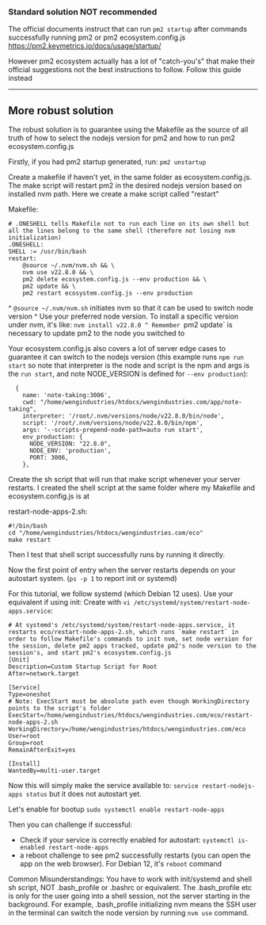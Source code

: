 ### Standard solution NOT recommended
The official documents instruct that can run `pm2 startup` after commands successfully running pm2 or pm2 ecosystem.config.js
https://pm2.keymetrics.io/docs/usage/startup/

However pm2 ecosystem actually has a lot of "catch-you's" that make their official suggestions not the best instructions to follow. Follow this guide instead

---

## More robust solution

The robust solution is to guarantee using the Makefile as the source of all truth of how to select the nodejs version for pm2 and how to run pm2 ecosystem.config.js 

Firstly, if you had pm2 startup generated, run: `pm2 unstartup`

Create a makefile if haven't yet, in the same folder as ecosystem.config.js. The make script will restart pm2 in the desired nodejs version based on installed nvm path. Here we create a make script called "restart"

Makefile:
```
# .ONESHELL tells Makefile not to run each line on its own shell but all the lines belong to the same shell (therefore not losing nvm initialization)
.ONESHELL:
SHELL := /usr/bin/bash
restart:
	@source ~/.nvm/nvm.sh && \
	nvm use v22.8.0 && \
	pm2 delete ecosystem.config.js --env production && \
	pm2 update && \
	pm2 restart ecosystem.config.js --env production
```
^ `@source ~/.nvm/nvm.sh` initiates nvm so that it can be used to switch node version
^ Use your preferred node version. To install a specific version under nvm, it's like: `nvm install v22.8.0
^ Remember `pm2 update` is necessary to update pm2 to the node you switched to

Your ecosystem.config.js also covers a lot of server edge cases to guarantee it can switch to the nodejs version (this example runs `npm run start` so note that interpreter is the node and script is the npm and args is the `run start`, and note NODE_VERSION is defined for `--env production`):
```
  {
    name: 'note-taking:3006',
    cwd: "/home/wengindustries/htdocs/wengindustries.com/app/note-taking",
    interpreter: '/root/.nvm/versions/node/v22.8.0/bin/node',
    script: '/root/.nvm/versions/node/v22.8.0/bin/npm',
    args: '--scripts-prepend-node-path=auto run start',
    env_production: {
	  NODE_VERSION: "22.8.0",
      NODE_ENV: 'production',
      PORT: 3006,
    },
```

Create the sh script that will run that make script whenever your server restarts. I created the shell script at the same folder where my Makefile and ecosystem.config.js is at

restart-node-apps-2.sh:
```
#!/bin/bash
cd "/home/wengindustries/htdocs/wengindustries.com/eco"
make restart
```

Then I test that shell script successfully runs by running it directly.

Now the first point of entry when the server restarts depends on your autostart system. (`ps -p 1` to report init or systemd)

For this tutorial, we follow systemd (which Debian 12 uses). Use your equivalent if using init:
Create with `vi /etc/systemd/system/restart-node-apps.service`:
```
# At systemd's /etc/systemd/system/restart-node-apps.service, it restarts eco/restart-node-apps-2.sh, which runs `make restart` in order to follow Makefile's commands to init nvm, set node version for the session, delete pm2 apps tracked, update pm2's node version to the session's, and start pm2's ecosystem.config.js
[Unit]
Description=Custom Startup Script for Root
After=network.target

[Service]
Type=oneshot
# Note: ExecStart must be absolute path even though WorkingDirectory points to the script's folder
ExecStart=/home/wengindustries/htdocs/wengindustries.com/eco/restart-node-apps-2.sh
WorkingDirectory=/home/wengindustries/htdocs/wengindustries.com/eco
User=root
Group=root
RemainAfterExit=yes

[Install]
WantedBy=multi-user.target
```


Now this will simply make the service available to: `service restart-nodejs-apps status` but it does not autostart yet.

Let's enable for bootup
`sudo systemctl enable restart-node-apps`

Then you can challenge if successful:
- Check if your service is correctly enabled for autostart: 
  `systemctl is-enabled restart-node-apps`
- a reboot challenge to see pm2 successfully restarts (you can open the app on the web browser). For Debian 12, it's `reboot` command

Common Misunderstandings: You have to work with init/systemd and shell sh script, NOT .bash_profile or .bashrc or equivalent. The .bash_profile etc is only for the user going into a shell session, not the server starting in the background. For example, .bash_profile initializing nvm means the SSH user in the terminal can switch the node version by running `nvm use` command.